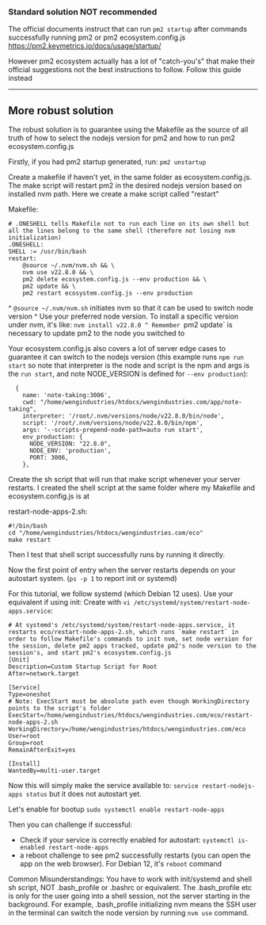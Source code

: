 ### Standard solution NOT recommended
The official documents instruct that can run `pm2 startup` after commands successfully running pm2 or pm2 ecosystem.config.js
https://pm2.keymetrics.io/docs/usage/startup/

However pm2 ecosystem actually has a lot of "catch-you's" that make their official suggestions not the best instructions to follow. Follow this guide instead

---

## More robust solution

The robust solution is to guarantee using the Makefile as the source of all truth of how to select the nodejs version for pm2 and how to run pm2 ecosystem.config.js 

Firstly, if you had pm2 startup generated, run: `pm2 unstartup`

Create a makefile if haven't yet, in the same folder as ecosystem.config.js. The make script will restart pm2 in the desired nodejs version based on installed nvm path. Here we create a make script called "restart"

Makefile:
```
# .ONESHELL tells Makefile not to run each line on its own shell but all the lines belong to the same shell (therefore not losing nvm initialization)
.ONESHELL:
SHELL := /usr/bin/bash
restart:
	@source ~/.nvm/nvm.sh && \
	nvm use v22.8.0 && \
	pm2 delete ecosystem.config.js --env production && \
	pm2 update && \
	pm2 restart ecosystem.config.js --env production
```
^ `@source ~/.nvm/nvm.sh` initiates nvm so that it can be used to switch node version
^ Use your preferred node version. To install a specific version under nvm, it's like: `nvm install v22.8.0
^ Remember `pm2 update` is necessary to update pm2 to the node you switched to

Your ecosystem.config.js also covers a lot of server edge cases to guarantee it can switch to the nodejs version (this example runs `npm run start` so note that interpreter is the node and script is the npm and args is the `run start`, and note NODE_VERSION is defined for `--env production`):
```
  {
    name: 'note-taking:3006',
    cwd: "/home/wengindustries/htdocs/wengindustries.com/app/note-taking",
    interpreter: '/root/.nvm/versions/node/v22.8.0/bin/node',
    script: '/root/.nvm/versions/node/v22.8.0/bin/npm',
    args: '--scripts-prepend-node-path=auto run start',
    env_production: {
	  NODE_VERSION: "22.8.0",
      NODE_ENV: 'production',
      PORT: 3006,
    },
```

Create the sh script that will run that make script whenever your server restarts. I created the shell script at the same folder where my Makefile and ecosystem.config.js is at

restart-node-apps-2.sh:
```
#!/bin/bash
cd "/home/wengindustries/htdocs/wengindustries.com/eco"
make restart
```

Then I test that shell script successfully runs by running it directly.

Now the first point of entry when the server restarts depends on your autostart system. (`ps -p 1` to report init or systemd)

For this tutorial, we follow systemd (which Debian 12 uses). Use your equivalent if using init:
Create with `vi /etc/systemd/system/restart-node-apps.service`:
```
# At systemd's /etc/systemd/system/restart-node-apps.service, it restarts eco/restart-node-apps-2.sh, which runs `make restart` in order to follow Makefile's commands to init nvm, set node version for the session, delete pm2 apps tracked, update pm2's node version to the session's, and start pm2's ecosystem.config.js
[Unit]
Description=Custom Startup Script for Root
After=network.target

[Service]
Type=oneshot
# Note: ExecStart must be absolute path even though WorkingDirectory points to the script's folder
ExecStart=/home/wengindustries/htdocs/wengindustries.com/eco/restart-node-apps-2.sh
WorkingDirectory=/home/wengindustries/htdocs/wengindustries.com/eco
User=root
Group=root
RemainAfterExit=yes

[Install]
WantedBy=multi-user.target
```


Now this will simply make the service available to: `service restart-nodejs-apps status` but it does not autostart yet.

Let's enable for bootup
`sudo systemctl enable restart-node-apps`

Then you can challenge if successful:
- Check if your service is correctly enabled for autostart: 
  `systemctl is-enabled restart-node-apps`
- a reboot challenge to see pm2 successfully restarts (you can open the app on the web browser). For Debian 12, it's `reboot` command

Common Misunderstandings: You have to work with init/systemd and shell sh script, NOT .bash_profile or .bashrc or equivalent. The .bash_profile etc is only for the user going into a shell session, not the server starting in the background. For example, .bash_profile initializing nvm means the SSH user in the terminal can switch the node version by running `nvm use` command.